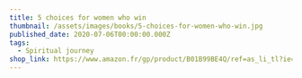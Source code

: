 ```yaml
---
title: 5 choices for women who win
thumbnail: /assets/images/books/5-choices-for-women-who-win.jpg
published_date: 2020-07-06T00:00:00.000Z
tags:
  - Spiritual journey
shop_link: https://www.amazon.fr/gp/product/B01B99BE4Q/ref=as_li_tl?ie=UTF8&camp=1642&creative=6746&creativeASIN=B01B99BE4Q&linkCode=as2&tag=aliapourvous-21&linkId=948c5d63e0d2cbe6e08b0375e4f196b8
---
```

